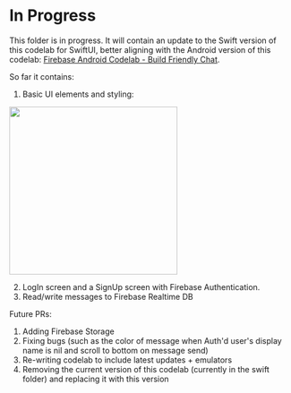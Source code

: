 # In Progress

This folder is in progress. It will contain an update to the Swift version of this codelab for SwiftUI, better aligning with the Android version of this codelab: [Firebase Android Codelab - Build Friendly Chat](https://firebase.google.com/codelabs/firebase-android).

So far it contains:

1. Basic UI elements and styling:

<img src="https://user-images.githubusercontent.com/15021201/185505923-83f7772c-0117-4028-9378-f741522e5699.png" width="300" />

2. LogIn screen and a SignUp screen with Firebase Authentication.
3. Read/write messages to Firebase Realtime DB

Future PRs:
1. Adding Firebase Storage
1. Fixing bugs (such as the color of message when Auth'd user's display name is nil and scroll to bottom on message send)
1. Re-writing codelab to include latest updates + emulators
1. Removing the current version of this codelab (currently in the swift folder) and replacing it with this version

